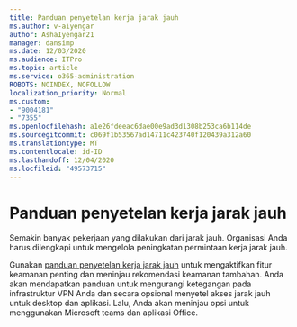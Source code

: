 ```yaml
---
title: Panduan penyetelan kerja jarak jauh
ms.author: v-aiyengar
author: AshaIyengar21
manager: dansimp
ms.date: 12/03/2020
ms.audience: ITPro
ms.topic: article
ms.service: o365-administration
ROBOTS: NOINDEX, NOFOLLOW
localization_priority: Normal
ms.custom:
- "9004181"
- "7355"
ms.openlocfilehash: a1e26fdeeac6dae00e9ad3d1308b253ca6b114de
ms.sourcegitcommit: c069f1b53567ad14711c423740f120439a312a60
ms.translationtype: MT
ms.contentlocale: id-ID
ms.lasthandoff: 12/04/2020
ms.locfileid: "49573715"
---
```

# <a name="remote-work-setup-guide"></a>Panduan penyetelan kerja jarak jauh

Semakin banyak pekerjaan yang dilakukan dari jarak jauh. Organisasi Anda harus dilengkapi untuk mengelola peningkatan permintaan kerja jarak jauh.

Gunakan [panduan penyetelan kerja jarak jauh](https://go.microsoft.com/fwlink/?linkid=2142062) untuk mengaktifkan fitur keamanan penting dan meninjau rekomendasi keamanan tambahan. Anda akan mendapatkan panduan untuk mengurangi ketegangan pada infrastruktur VPN Anda dan secara opsional menyetel akses jarak jauh untuk desktop dan aplikasi. Lalu, Anda akan meninjau opsi untuk menggunakan Microsoft teams dan aplikasi Office.
